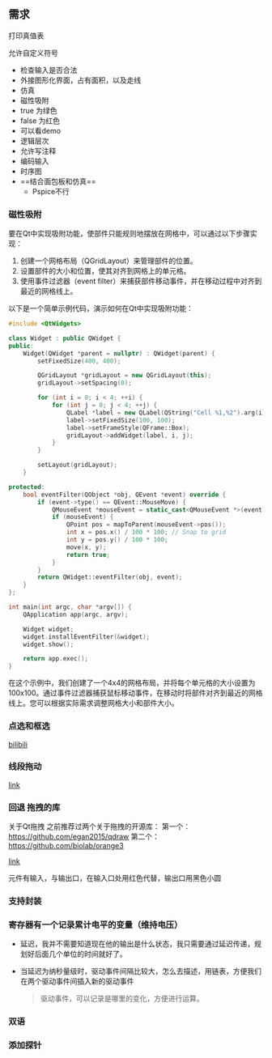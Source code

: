 ## 需求

打印真值表

允许自定义符号

* 检查输入是否合法
* 外接图形化界面，占有面积，以及走线
* 仿真
* 磁性吸附
* true 为绿色
* false 为红色
* 可以看demo
* 逻辑层次
* 允许写注释
* 编码输入
* 时序图
* ==结合面包板和仿真==
  * Pspice不行

### 磁性吸附

要在Qt中实现吸附功能，使部件只能规则地摆放在网格中，可以通过以下步骤实现：

1. 创建一个网格布局（QGridLayout）来管理部件的位置。
2. 设置部件的大小和位置，使其对齐到网格上的单元格。
3. 使用事件过滤器（event filter）来捕获部件移动事件，并在移动过程中对齐到最近的网格线上。

以下是一个简单示例代码，演示如何在Qt中实现吸附功能：

```cpp
#include <QtWidgets>

class Widget : public QWidget {
public:
    Widget(QWidget *parent = nullptr) : QWidget(parent) {
        setFixedSize(400, 400);

        QGridLayout *gridLayout = new QGridLayout(this);
        gridLayout->setSpacing(0);

        for (int i = 0; i < 4; ++i) {
            for (int j = 0; j < 4; ++j) {
                QLabel *label = new QLabel(QString("Cell %1,%2").arg(i).arg(j), this);
                label->setFixedSize(100, 100);
                label->setFrameStyle(QFrame::Box);
                gridLayout->addWidget(label, i, j);
            }
        }

        setLayout(gridLayout);
    }

protected:
    bool eventFilter(QObject *obj, QEvent *event) override {
        if (event->type() == QEvent::MouseMove) {
            QMouseEvent *mouseEvent = static_cast<QMouseEvent *>(event);
            if (mouseEvent) {
                QPoint pos = mapToParent(mouseEvent->pos());
                int x = pos.x() / 100 * 100; // Snap to grid
                int y = pos.y() / 100 * 100;
                move(x, y);
                return true;
            }
        }
        return QWidget::eventFilter(obj, event);
    }
};

int main(int argc, char *argv[]) {
    QApplication app(argc, argv);

    Widget widget;
    widget.installEventFilter(&widget);
    widget.show();

    return app.exec();
}
```

在这个示例中，我们创建了一个4x4的网格布局，并将每个单元格的大小设置为100x100。通过事件过滤器捕获鼠标移动事件，在移动时将部件对齐到最近的网格线上。您可以根据实际需求调整网格大小和部件大小。

### 点选和框选

[bilibili](https://www.bilibili.com/video/BV1bi4y1h7JT?vd_source=ec4e4974e1b56ed330afdb6c6ead1501)

### 线段拖动

[link](https://www.bilibili.com/video/BV1Zg4y1k7RL?vd_source=ec4e4974e1b56ed330afdb6c6ead1501)

### 回退 拖拽的库

关于Qt拖拽
之前推荐过两个关于拖拽的开源库：
第一个：https://github.com/egan2015/qdraw
第二个：https://github.com/biolab/orange3

[link](https://www.bilibili.com/video/BV1c24y127zJ?vd_source=ec4e4974e1b56ed330afdb6c6ead1501)

元件有输入，与输出口，在输入口处用红色代替，输出口用黑色小圆

### 支持封装

### 寄存器有一个记录累计电平的变量（维持电压）

* 延迟，我并不需要知道现在他的输出是什么状态，我只需要通过延迟传递，规划好后面几个单位的时间就好了。

* 当延迟为纳秒量级时，驱动事件间隔比较大，怎么去描述，用链表，方便我们在两个驱动事件间插入新的驱动事件

  > 驱动事件，可以记录是哪里的变化，方便进行运算。

### 双语

### 添加探针


